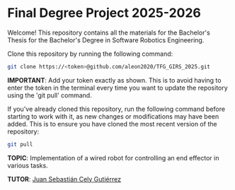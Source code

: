 # Final Degree Project 2025-2026

Welcome! This repository contains all the materials for the Bachelor's Thesis for the Bachelor's Degree in Software Robotics Engineering.

Clone this repository by running the following command:

```sh
git clone https://<token>@github.com/aleon2020/TFG_GIRS_2025.git
```

**IMPORTANT**: Add your token exactly as shown. This is to avoid having to enter the token in the terminal every time you want to update the repository using the 'git pull' command.

If you've already cloned this repository, run the following command before starting to work with it, as new changes or modifications may have been added. This is to ensure you have cloned the most recent version of the repository:

```sh
git pull
```

**TOPIC**: Implementation of a wired robot for controlling an end effector in various tasks.

**TUTOR**: [Juan Sebastián Cely Gutiérrez](https://github.com/juanscelyg)
